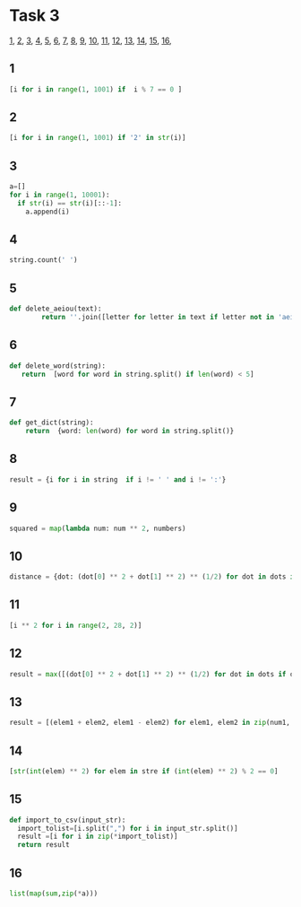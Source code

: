 # Task 3 

[1](#1),
[2](#2),
[3](#3),
[4](#4),
[5](#5),
[6](#6),
[7](#7),
[8](#8),
[9](#9),
[10](#10),
[11](#11),
[12](#12),
[13](#13),
[14](#14),
[15](#15),
[16](#16),

## 1
```python
[i for i in range(1, 1001) if  i % 7 == 0 ]
```
## 2
```python
[i for i in range(1, 1001) if '2' in str(i)]
```
## 3
```python
a=[]
for i in range(1, 10001):
  if str(i) == str(i)[::-1]:
    a.append(i)
```
## 4
```python
string.count(' ')
```
## 5
```python
def delete_aeiou(text):
        return ''.join([letter for letter in text if letter not in 'aeiouAEIOU'])
```
## 6
```python
def delete_word(string):
   return  [word for word in string.split() if len(word) < 5]

```
## 7
```python
def get_dict(string):
    return  {word: len(word) for word in string.split()}
```
## 8
```python
result = {i for i in string  if i != ' ' and i != ':'}
```
## 9
```python
squared = map(lambda num: num ** 2, numbers)
```
## 10
```python
distance = {dot: (dot[0] ** 2 + dot[1] ** 2) ** (1/2) for dot in dots if dot[1] == 5 * dot[0] - 2}
```
## 11
```python
[i ** 2 for i in range(2, 28, 2)]
```
## 12
```python
result = max([(dot[0] ** 2 + dot[1] ** 2) ** (1/2) for dot in dots if dot[0] > 0 and dot[1] > 0])
```
## 13
```python
result = [(elem1 + elem2, elem1 - elem2) for elem1, elem2 in zip(num1, num2)]
```
## 14
```python
[str(int(elem) ** 2) for elem in stre if (int(elem) ** 2) % 2 == 0]
```
## 15
```python
def import_to_csv(input_str):
  import_tolist=[i.split(",") for i in input_str.split()]
  result =[i for i in zip(*import_tolist)]
  return result

```
## 16
```python
list(map(sum,zip(*a)))
```
    
